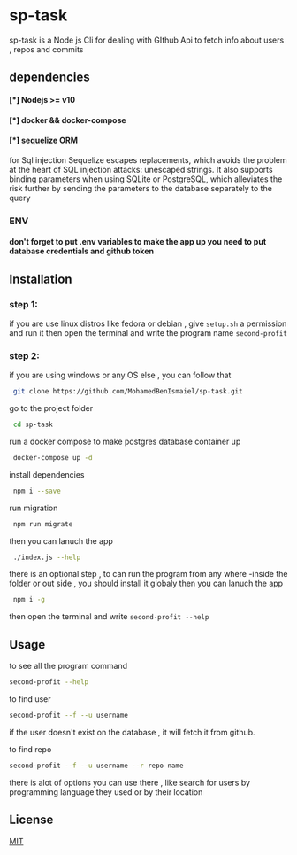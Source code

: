 # sp-task

sp-task is a Node js Cli for dealing with GIthub Api to fetch info about users , repos and commits

## dependencies
#### [*] Nodejs >= v10
#### [*] docker && docker-compose
#### [*] sequelize ORM
for Sql injection Sequelize escapes replacements, which avoids the problem at the heart of SQL injection attacks: unescaped strings. It also supports binding parameters when using SQLite or PostgreSQL, which alleviates the risk further by sending the parameters to the database separately to the query

### ENV
#### don't forget to put .env variables to make the app up you need to put database credentials and github token
## Installation
### step 1:
if you are use linux distros like fedora or debian , give `setup.sh` a permission and run it then open the terminal and write the program name `second-profit`

### step 2:
 if you are using windows or any OS else , you can follow that

```bash
 git clone https://github.com/MohamedBenIsmaiel/sp-task.git
```
go to the project folder
```bash
 cd sp-task
```
run a docker compose to make postgres database container up
```bash
 docker-compose up -d
```
install dependencies
```bash
 npm i --save
```
run migration
```bash
 npm run migrate
```

then you can lanuch the app 
```bash
 ./index.js --help
```
there is an optional step , to can run the program from any where -inside the folder or out side , you should install it globaly
then you can lanuch the app 
```bash
 npm i -g
```
then open the terminal and write `second-profit --help`

## Usage
to see all the program command
```bash
second-profit --help
```

to find user 
```bash
second-profit --f --u username
```
if the user doesn't exist on the database , it will fetch it from github.

to find repo 
```bash
second-profit --f --u username --r repo name
```
there is alot of options you can use there , like search for users by programming language they used or by their location

## License
[MIT](https://choosealicense.com/licenses/mit/)